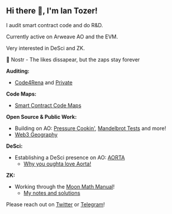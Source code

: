 ## Hi there 👋, I'm Ian Tozer!

I audit smart contract code and do R&D.

Currently active on Arweave AO and the EVM.

Very interested in DeSci and ZK.

🫶 Nostr - The likes dissapear, but the zaps stay forever

**Auditing:**

- [Code4Rena](https://code4rena.com/@BugzyVonBuggernaut) and [Private](https://github.com/cryptoTozer/audits)

**Code Maps:**

- [Smart Contract Code Maps](https://github.com/cryptoTozer/cryptoTozer.github.io)

**Open Source & Public Work:**

- Building on AO: [Pressure Cookin'](https://github.com/cryptoTozer/ao-pressure-cookin), [Mandelbrot Tests](https://github.com/cryptoTozer/ao-react-mandelbrot) and more!
- [Web3 Geography](https://web3geography.grafana.net/public-dashboards/5f9271ad0b694217894daef0af8a285c?orgId=1)

**DeSci:**

- Establishing a DeSci presence on AO: [AORTA](https://github.com/cryptoTozer/aorta)
  - [Why you oughta love Aorta!](https://ar-io.dev/Rh8NJIlg1l72smPP0_ngdH5E54QN9bpxFoyQJhw_Ct4)

**ZK:**

- Working through the [Moon Math Manual](https://github.com/LeastAuthority/moonmath-manual)!
  - [My notes and solutions](https://github.com/cryptoTozer/moonmath-manual-study)

Please reach out on [Twitter](https://twitter.com/cryptoTozer) or [Telegram](https://t.me/iantozer)!
